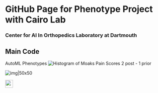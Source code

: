 # GitHub Page for Phenotype Project with Cairo Lab 
### Center for AI In Orthopedics Laboratory at Dartmouth 

## Main Code
AutoML Phenotypes 
![Histogram of Moaks Pain Scores 2 post - 1 prior](https://github.com/franceskoback/TKA_Phenotypes/blob/main/images/histogram_scores.jpg)

![img|50x50](https://github.com/franceskoback/TKA_Phenotypes/blob/main/images/histogram_scores.jpg)

<img src='https://github.com/franceskoback/TKA_Phenotypes/blob/main/images/histogram_scores.jpg' width='25'>



